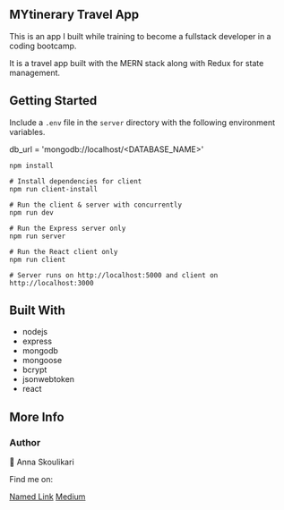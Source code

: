 ## MYtinerary Travel App

This is an app I built while training to become a fullstack developer in a coding bootcamp.

It is a travel app built with the MERN stack along with Redux for state management.

## Getting Started

Include a `.env` file in the `server` directory with the following environment variables.

db_url = 'mongodb://localhost/<DATABASE_NAME>'

```# Install dependencies for server
npm install

# Install dependencies for client
npm run client-install

# Run the client & server with concurrently
npm run dev

# Run the Express server only
npm run server

# Run the React client only
npm run client

# Server runs on http://localhost:5000 and client on http://localhost:3000
```

## Built With

- nodejs
- express
- mongodb
- mongoose
- bcrypt
- jsonwebtoken
- react

## More Info

### Author

:raising_hand: Anna Skoulikari

Find me on:

[Named Link](https://www.linkedin.com/in/annaskoulikari/ "Linkedin")
[Medium](https://medium.com/anna-skoulikari "Medium")
